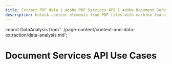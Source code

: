 ```yaml
---
title: Extract PDF data | Adobe PDF Services API | Adobe Document Services
description: Unlock content elements from PDF files with machine learning for data analysis and insights. Our PDF Services API helps you create, convert, OCR PDFs and more. Free 6-month trial. Learn more today.
---
```


import DataAnalysis from '../page-content/content-and-data-extraction/data-analysis.md';


<Hero slots="heading" variant="fullwidth" theme="dark"  customLayout className="herobgImage"/>

# Document Services API Use Cases

<MenuWrapperComponent  slots="content"  repeat="1" theme="lightest"/>

<DataAnalysis />
